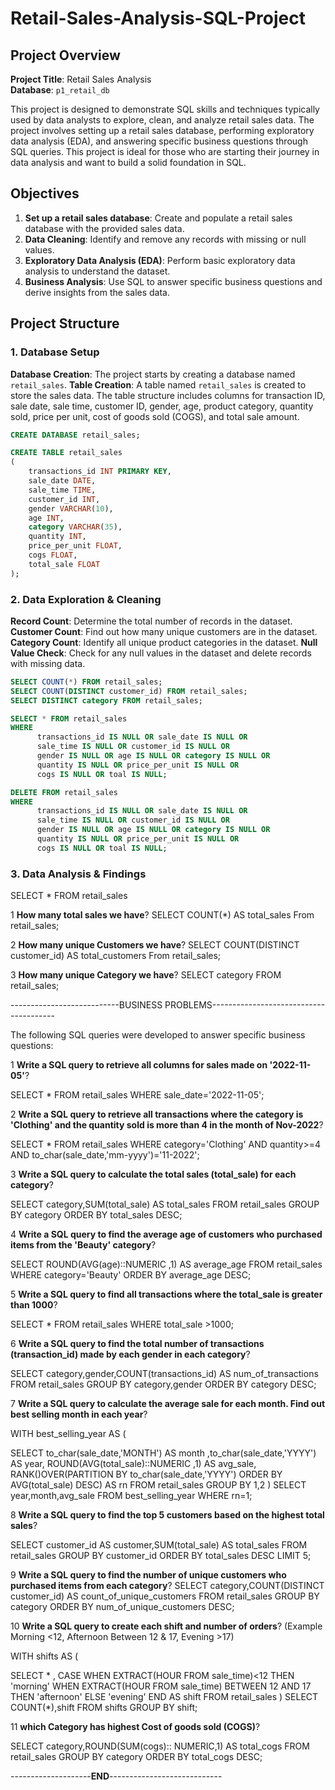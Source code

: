 # Retail-Sales-Analysis-SQL-Project


## Project Overview

**Project Title**: Retail Sales Analysis  
**Database**: `p1_retail_db`

This project is designed to demonstrate SQL skills and techniques typically used by data analysts to explore, clean, and analyze retail sales data. 
The project involves setting up a retail sales database, performing exploratory data analysis (EDA), and answering specific business questions through SQL queries. 
This project is ideal for those who are starting their journey in data analysis and want to build a solid foundation in SQL.

## Objectives

1. **Set up a retail sales database**: Create and populate a retail sales database with the provided sales data.
2. **Data Cleaning**: Identify and remove any records with missing or null values.
3. **Exploratory Data Analysis (EDA)**: Perform basic exploratory data analysis to understand the dataset.
4. **Business Analysis**: Use SQL to answer specific business questions and derive insights from the sales data.

## Project Structure

### 1. Database Setup

 **Database Creation**: The project starts by creating a database named `retail_sales`.
 **Table Creation**: A table named `retail_sales` is created to store the sales data. 
The table structure includes columns for transaction ID, sale date, sale time, customer ID, gender, age, product category, quantity sold, price per unit, cost of goods sold (COGS), and total sale amount.

```sql
CREATE DATABASE retail_sales;

CREATE TABLE retail_sales
(
    transactions_id INT PRIMARY KEY,
    sale_date DATE,	
    sale_time TIME,
    customer_id INT,	
    gender VARCHAR(10),
    age INT,
    category VARCHAR(35),
    quantity INT,
    price_per_unit FLOAT,	
    cogs FLOAT,
    total_sale FLOAT
);
```

### 2. Data Exploration & Cleaning

**Record Count**: Determine the total number of records in the dataset.
**Customer Count**: Find out how many unique customers are in the dataset.
**Category Count**: Identify all unique product categories in the dataset.
**Null Value Check**: Check for any null values in the dataset and delete records with missing data.

```sql
SELECT COUNT(*) FROM retail_sales;
SELECT COUNT(DISTINCT customer_id) FROM retail_sales;
SELECT DISTINCT category FROM retail_sales;

SELECT * FROM retail_sales
WHERE
      transactions_id IS NULL OR sale_date IS NULL OR
      sale_time IS NULL OR customer_id IS NULL OR 
      gender IS NULL OR age IS NULL OR category IS NULL OR
      quantity IS NULL OR price_per_unit IS NULL OR
      cogs IS NULL OR toal IS NULL;

DELETE FROM retail_sales
WHERE 
      transactions_id IS NULL OR sale_date IS NULL OR
      sale_time IS NULL OR customer_id IS NULL OR 
      gender IS NULL OR age IS NULL OR category IS NULL OR
      quantity IS NULL OR price_per_unit IS NULL OR
      cogs IS NULL OR toal IS NULL;

```

### 3. Data Analysis & Findings


SELECT * FROM retail_sales


1 **How many total sales we have**?
SELECT COUNT(*) AS total_sales From retail_sales;



2 **How many unique Customers we have**?
SELECT COUNT(DISTINCT customer_id) AS total_customers From retail_sales;


3 **How many unique Category we have**?
SELECT category FROM retail_sales;




---------------------------BUSINESS PROBLEMS---------------------------------------

The following SQL queries were developed to answer specific business questions:


1 **Write a SQL query to retrieve all columns for sales made on '2022-11-05'**?

SELECT * FROM retail_sales WHERE sale_date='2022-11-05';


	
2  **Write a SQL query to retrieve all transactions where the category is 'Clothing' and 
the quantity sold is more than 4 in the month of Nov-2022**?

SELECT * FROM retail_sales 
WHERE category='Clothing' 
	AND quantity>=4 
	AND to_char(sale_date,'mm-yyyy')='11-2022';



3 **Write a SQL query to calculate the total sales (total_sale) for each category**?

SELECT category,SUM(total_sale) AS total_sales 
FROM retail_sales 
GROUP BY category
ORDER BY total_sales DESC;



4 **Write a SQL query to find the average age of customers who purchased items from the 'Beauty' category**?

SELECT ROUND(AVG(age)::NUMERIC ,1) AS average_age 
FROM retail_sales 
WHERE category='Beauty'
ORDER BY average_age DESC;



5  **Write a SQL query to find all transactions where the total_sale is greater than 1000**?

SELECT * FROM retail_sales WHERE total_sale >1000;



6 **Write a SQL query to find the total number of transactions (transaction_id) made by each gender in each category**?

SELECT category,gender,COUNT(transactions_id) AS num_of_transactions 
FROM retail_sales 
GROUP BY category,gender
ORDER BY category DESC;



7 **Write a SQL query to calculate the average sale for each month. Find out best selling month in each year**?

WITH best_selling_year AS (
	
SELECT to_char(sale_date,'MONTH') AS month ,to_char(sale_date,'YYYY') AS year,
ROUND(AVG(total_sale)::NUMERIC ,1) AS avg_sale,
RANK()OVER(PARTITION BY to_char(sale_date,'YYYY')  ORDER BY AVG(total_sale) DESC) AS rn
FROM retail_sales
GROUP BY 1,2
	)
SELECT year,month,avg_sale FROM best_selling_year WHERE rn=1;




8 **Write a SQL query to find the top 5 customers based on the highest total sales**?

SELECT customer_id AS customer,SUM(total_sale) AS total_sales 
FROM retail_sales
GROUP BY customer_id
ORDER BY total_sales DESC
LIMIT 5;


9 **Write a SQL query to find the number of unique customers who purchased items from each category**?
SELECT category,COUNT(DISTINCT customer_id) AS count_of_unique_customers 
FROM retail_sales
GROUP BY category
ORDER BY num_of_unique_customers DESC;


10 **Write a SQL query to create each shift and number of orders**?
(Example Morning <12, Afternoon Between 12 & 17, Evening >17)


WITH shifts AS (	
	
SELECT * ,
  CASE
     WHEN EXTRACT(HOUR FROM sale_time)<12 THEN 'morning'
     WHEN EXTRACT(HOUR FROM sale_time) BETWEEN 12 AND 17 THEN 'afternoon'
     ELSE 'evening'
END AS shift 
FROM retail_sales
	)
SELECT COUNT(*),shift FROM shifts GROUP BY shift;



11 **which Category has highest Cost of goods sold (COGS)**?

SELECT category,ROUND(SUM(cogs):: NUMERIC,1) AS total_cogs 
FROM retail_sales
GROUP BY category
ORDER BY total_cogs DESC;


--------------------**END**----------------------------
